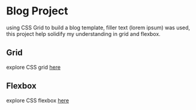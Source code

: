 # Blog Project
using CSS Grid to build a blog template, filler text (lorem ipsum) was used, this project help solidify my understanding in grid and flexbox.

## Grid
explore CSS grid [here](https://css-tricks.com/snippets/css/complete-guide-grid/) 

## Flexbox
explore CSS flexbox [here](https://css-tricks.com/snippets/css/a-guide-to-flexbox/)
